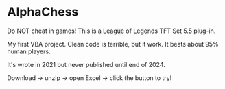 # AlphaChess
Do NOT cheat in games! This is a League of Legends TFT Set 5.5 plug-in.

My first VBA project. Clean code is terrible, but it work. It beats about 95% human players.

It's wrote in 2021 but never published until end of 2024.

Download -> unzip -> open Excel -> click the button to try!
